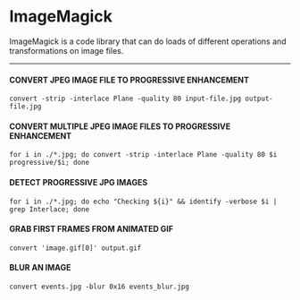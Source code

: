 # ImageMagick

ImageMagick is a code library that can do loads of different operations and 
transformations on image files.

---

#### CONVERT JPEG IMAGE FILE TO PROGRESSIVE ENHANCEMENT

`convert -strip -interlace Plane -quality 80 input-file.jpg output-file.jpg`

#### CONVERT MULTIPLE JPEG IMAGE FILES TO PROGRESSIVE ENHANCEMENT

`for i in ./*.jpg; do convert -strip -interlace Plane -quality 80 $i progressive/$i; done`

#### DETECT PROGRESSIVE JPG IMAGES

`for i in ./*.jpg; do echo "Checking ${i}" && identify -verbose $i | grep Interlace; done`

#### GRAB FIRST FRAMES FROM ANIMATED GIF

`convert 'image.gif[0]' output.gif`

#### BLUR AN IMAGE

`convert events.jpg -blur 0x16 events_blur.jpg`
